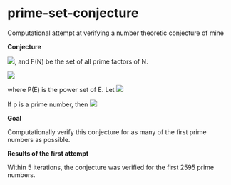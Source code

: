 # prime-set-conjecture
Computational attempt at verifying a number theoretic conjecture of mine

<b>Conjecture</b>

<img src="http://latex.codecogs.com/svg.latex?Let\:\rho(C) = \prod_{c_j \in{C}}{c_j}\:+1" border="0"/>, and F(N) be the set of all prime factors of N. 

<img src="http://latex.codecogs.com/svg.latex?Let\:E_i = E_{i-1} \cup \left\{z: z \in{F}(\rho(C)) \:\forall{C} \in{P}(E_{i-1})\right\} for\:i>1" border="0"/>

where P(E) is the power set of E. Let <img src="http://latex.codecogs.com/svg.latex?E_1 = \{2\}" border="0"/>

If p is a prime number, then <img src="http://latex.codecogs.com/svg.latex?\exists{i} \in\field{N} : p \in{E_i}}" border="0"/>

<b>Goal</b>

Computationally verify this conjecture for as many of the first prime numbers as possible. 

<b>Results of the first attempt</b>

Within 5 iterations, the conjecture was verified for the first 2595 prime numbers. 

